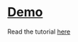 # [Demo](https://fazeelanizam13.github.io/blog3-setting-canvas-dimensions-with-css-vs-attributes/)

Read the tutorial [here](https://blog.fazeelanizam.com/why-do-shapes-inside-canvas-have-blurred-outlines/)
